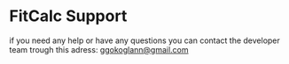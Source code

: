 # FitCalc Support
if you need any help or have any questions you can contact the developer team trough this adress: ggokoglann@gmail.com
